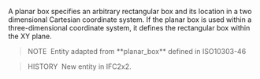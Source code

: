 A planar box specifies an arbitrary rectangular box and its location in a two dimensional Cartesian coordinate system. If the planar box is used within a three-dimensional coordinate system, it defines the rectangular box within the XY plane.

> NOTE&nbsp; Entity adapted from \*\*planar_box\*\* defined in ISO10303-46

> HISTORY&nbsp; New entity in IFC2x2.
